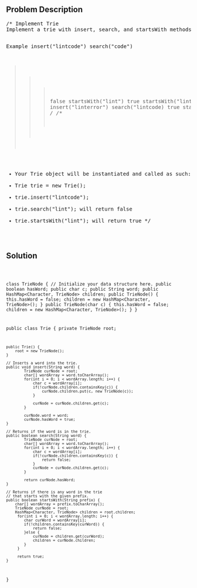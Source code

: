 <!--
<style>
  body { font-family: Arial, sans-serif; }
  .container { max-width: 400px; margin: 50px; padding: 10px; }
  .comment-block { background-color: #f9f9f9; padding: 10px; border-left: 5px solid #ccc; max-width: 400px; margin: 50px; overflow-wrap: break-word; white-space: pre-wrap; }
  .code-block { background-color: #f4f4f4; padding: 10px; border: 1px solid #ddd; }
</style>
-->

<div class='container'>
<h2>Problem Description</h2>
<div class='comment-block'>
<pre>
/* Implement Trie
Implement a trie with insert, search, and startsWith methods.

Example
insert("lintcode")
search("code")
>>> false
startsWith("lint")
>>> true
startsWith("linterror")
>>> false
insert("linterror")
search("lintcode)
>>> true
startsWith("linterror")
>>> true
*/
/**
 * Your Trie object will be instantiated and called as such:
 * Trie trie = new Trie();
 * trie.insert("lintcode");
 * trie.search("lint"); will return false
 * trie.startsWith("lint"); will return true
 */
</pre>
</div>

<h2>Solution</h2>
<div class='code-block'>
<pre><code class='language-java'>

class TrieNode {
    // Initialize your data structure here.
    public boolean hasWord;
    public char c;
    public String word;
    public HashMap<Character, TrieNode> children;
    public TrieNode() {
        this.hasWord = false;
        children = new HashMap<Character, TrieNode>();
    }
    public TrieNode(char c) {
        this.hasWord = false;
        children = new HashMap<Character, TrieNode>();
    }
}

public class Trie {
    private TrieNode root;

    public Trie() {
        root = new TrieNode();
    }

    // Inserts a word into the trie.
    public void insert(String word) {
            TrieNode curNode = root;
            char[] wordArray = word.toCharArray();
            for(int i = 0; i < wordArray.length; i++) {
                char c = wordArray[i];
                if(!curNode.children.containsKey(c)) {
                    curNode.children.put(c, new TrieNode(c));
                }
                
                curNode = curNode.children.get(c);
            }
            
            curNode.word = word;
            curNode.hasWord = true;
    }

    // Returns if the word is in the trie.
    public boolean search(String word) {
            TrieNode curNode = root;
            char[] wordArray = word.toCharArray();
            for(int i = 0; i < wordArray.length; i++) {
                char c = wordArray[i];
                if(!curNode.children.containsKey(c)) {
                    return false;
                }
                curNode = curNode.children.get(c);
            }
            
            return curNode.hasWord;
    }

    // Returns if there is any word in the trie
    // that starts with the given prefix.
    public boolean startsWith(String prefix) {
        char[] wordArray = prefix.toCharArray();
        TrieNode curNode = root;
        HashMap<Character, TrieNode> children = root.children;
         for(int i = 0; i < wordArray.length; i++) {
            char curWord = wordArray[i];
            if(!children.containsKey(curWord)) {
                return false;
            }else {
                curNode = children.get(curWord);
                children = curNode.children;
            }
         }
         
         return true;
    }
}</code></pre>
</div>
</div>

